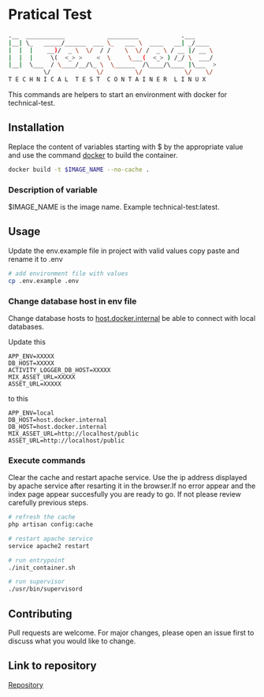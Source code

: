 # Pratical Test 
```bash
.__  ___________            _________            .___      
|__| \_   _____/______  ___ \_   ___ \  ____   __| _/____  
|  |  |    __)/  _ \  \/  / /    \  \/ /  _ \ / __ |/ __ \
|  |  |     \(  <_> >    <  \     \___(  <_> ) /_/ \  ___/ 
|__|  \___  / \____/__/\_ \  \______  /\____/\____ |\___  >
          \/             \/         \/            \/    \/         
T E C H N I C A L  T E S T  C O N T A I N E R  L I N U X 
```

This commands are helpers to start an environment with docker for technical-test.

## Installation
Replace the content of variables starting with $ by the appropriate value and use the command [docker](https://www.docker.com/get-started) to build the container.
```bash
docker build -t $IMAGE_NAME --no-cache .
```
### Description of variable
$IMAGE_NAME is the image name. Example technical-test:latest.  

## Usage
Update the env.example file in project with valid values copy paste and rename it to .env
```bash
# add environment file with values
cp .env.example .env
```

### Change database host in env file
Change database hosts to [host.docker.internal](#) be able to connect with local databases.

Update this
```
APP_ENV=XXXXX
DB_HOST=XXXXX
ACTIVITY_LOGGER_DB_HOST=XXXXX
MIX_ASSET_URL=XXXXX
ASSET_URL=XXXXX
```
to this
```
APP_ENV=local
DB_HOST=host.docker.internal
DB_HOST=host.docker.internal
MIX_ASSET_URL=http://localhost/public
ASSET_URL=http://localhost/public
```
### Execute commands
Clear the cache and restart apache service. Use the ip address displayed by apache service after resarting it in the browser.If no error appear and the index page appear succesfully you are ready to go. If not please review carefully previous steps.
```bash
# refresh the cache
php artisan config:cache

# restart apache service
service apache2 restart

# run entrypoint
./init_container.sh

# run supervisor
./usr/bin/supervisord

```
## Contributing
Pull requests are welcome. For major changes, please open an issue first to discuss what you would like to change.

## Link to repository
[Repository](https://bitbucket.org/sipminternal/sgapmultitenant/src/develop/)